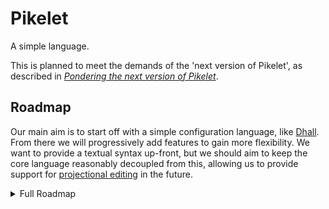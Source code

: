 # Pikelet

A simple language.

This is planned to meet the demands of the 'next version of Pikelet', as
described in [_Pondering the next version of Pikelet_][next-pikelet].

[next-pikelet]: https://gist.github.com/brendanzab/eba7015e6345abe79a57a704091820bb/.

## Roadmap

Our main aim is to start off with a simple configuration language, like
[Dhall][dhall]. From there we will progressively add features to gain more
flexibility. We want to provide a textual syntax up-front, but we should aim to
keep the core language reasonably decoupled from this, allowing us to provide
support for [projectional editing][structure-editor-wikipedia] in the future.

[dhall]: https://dhall-lang.org/
[structure-editor-wikipedia]: https://en.wikipedia.org/wiki/Structure_editor

<details>
  <summary>Full Roadmap</summary>

### Language

- Basic config language
  - [ ] Comments
  - [x] Boolean literals/constants
  - [x] Integer literals/constants
  - [x] Float literals/constants
  - [x] Character literals/constants
  - [x] String literals/constants
  - [x] Record terms
  - [x] Non-dependent record types
  - [x] Dynamically sized arrays
  - [x] Fixed sized arrays
- Basic programming language
  - [ ] Improved literal parsing
  - [x] Annotated terms
  - [ ] Let expressions
  - [ ] Record field lookups
  - [ ] Import expressions
  - [ ] Function terms
  - [ ] Non-dependent function types
  - [ ] Pattern matching
  - [ ] Recursive terms
  - [ ] Opaque (abstract) terms
  - [ ] Builtin terms
- Dependently typed language
  - [ ] Dependent record types
  - [ ] Dependent function types
  - [ ] Equality types
  - [ ] Fixed-size arrays
  - [x] Universe levels
    - [x] Stratified
    - [x] Cumulative
    - [x] Lifting operator
    - [ ] Large types (Typeω)
  - [ ] Multi-stage programming
  - [ ] Quantitative type theory

### Projections

- [x] Surface -> Pretty
- [x] Surface -> Core
- [x] Core -> Pretty
- [x] Core -> Value
- [ ] Core -> Binary
- [ ] Core -> Documentation
- [ ] Core -> Cranelift
- [ ] Core -> LLVM
- [ ] Value -> JSON/YAML/TOML

### Tooling

- [ ] REPL
- [ ] Package manager
- [ ] Auto-formatter for surface language
- [ ] Structured editor

### Testing

- [x] Language samples
- [ ] Feature tests
- [ ] Property based tests

### Diagnostics

- [x] Basic error enum
- [x] Error recovery
- [ ] Pretty diagnostic reporting

### Rust marshalling

- [x] Mashalling traits
- [ ] Improved error messages
- [ ] Nicer marshalling API
- [ ] Derive macro for generating marshalling trait implementations
- [ ] More efficient, visitor based marshalling

### Documentation

- [ ] Guide
- [ ] Specification
  - [ ] Surface
    - [ ] Syntax
    - [ ] Elaboration
  - [ ] Core
    - [ ] Syntax
    - [ ] Typing
    - [ ] Operational semantics
- [ ] References
  - [ ] Papers
  - [ ] Languages

</details>
